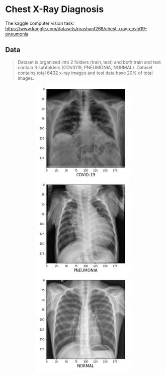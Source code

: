 # Chest X-Ray Diagnosis
The kaggle computer vision task: https://www.kaggle.com/datasets/prashant268/chest-xray-covid19-pneumonia

## Data
> Dataset is organized into 2 folders (train, test) and both train and test contain 3 subfolders (COVID19, PNEUMONIA, NORMAL).
> Dataset contains total 6432 x-ray images and test data have 20% of total images.

<p align="center">
  <img src="img/covid.png" width="300"> &nbsp;&nbsp;
  <img src="img/pneumonia.png" width="300"> &nbsp;&nbsp;
  <img src="img/normal.png" width="300"> &nbsp;&nbsp;
</p>
